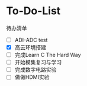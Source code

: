 # To-Do-List
待办清单

- [ ] ADI-ADC test
- [x] 高云环境搭建
- [ ] 完成Learn C The Hard Way
- [ ] 开始模集复习与学习
- [ ] 完成数字电路实验
- [ ] 做做HDMI实验
